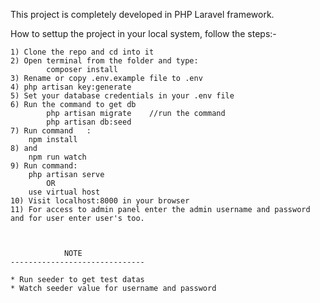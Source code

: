 This project is completely developed in PHP Laravel framework. 


How to settup the project in your local system, follow the steps:-

	1) Clone the repo and cd into it
	2) Open terminal from the folder and type:
			composer install
	3) Rename or copy .env.example file to .env
	4) php artisan key:generate
	5) Set your database credentials in your .env file
	6) Run the command to get db
			php artisan migrate    //run the command
            php artisan db:seed
	7) Run command   :
		npm install
	8) and	
		npm run watch
	9) Run command:
		php artisan serve 
			OR 
	    use virtual host
	10) Visit localhost:8000 in your browser
	11) For access to admin panel enter the admin username and password and for user enter user's too.



                NOTE
    ------------------------------

    * Run seeder to get test datas
    * Watch seeder value for username and password
